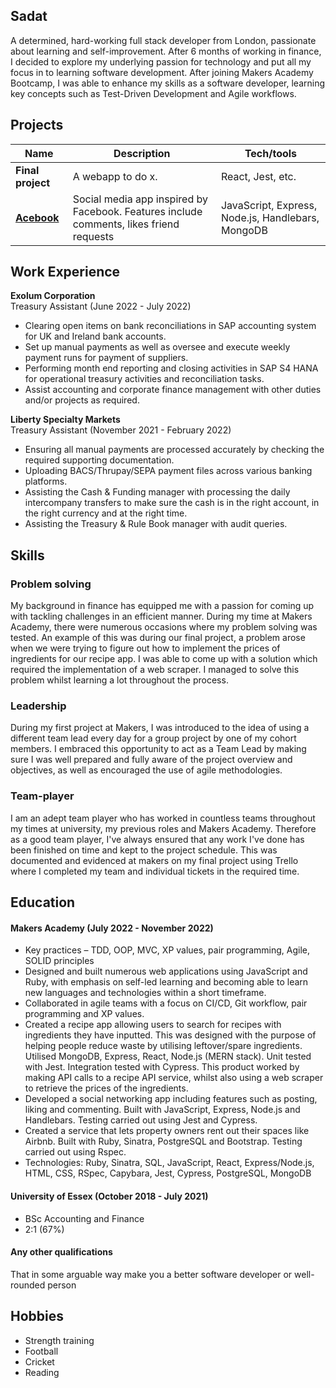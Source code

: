 ## Sadat

A determined, hard-working full stack developer from London, passionate about learning and self-improvement. After 6 months of working in finance, I decided to explore my underlying passion for technology and put all my focus in to learning software development. After joining Makers Academy Bootcamp, I was able to enhance my skills as a software developer, learning key concepts such as Test-Driven Development and Agile workflows. 

## Projects

| Name                         | Description       | Tech/tools        |
| ---------------------------- | ----------------- | ----------------- |
| **Final project**            | A webapp to do x. | React, Jest, etc. |
| [**Acebook**](https://github.com/adaoub/acebook) | Social media app inspired by Facebook. Features include comments, likes friend requests | JavaScript, Express, Node.js, Handlebars, MongoDB              |

## Work Experience

**Exolum Corporation** <br>Treasury Assistant (June 2022 - July 2022)<br>
- Clearing open items on bank reconciliations in SAP accounting
system for UK and Ireland bank accounts.
- Set up manual payments as well as oversee and execute weekly
payment runs for payment of suppliers.
- Performing month end reporting and closing activities in SAP S4
HANA for operational treasury activities and reconciliation tasks.
- Assist accounting and corporate finance management with other
duties and/or projects as required.

**Liberty Specialty Markets** <br>Treasury Assistant (November 2021 - February 2022)<br>
- Ensuring all manual payments are processed accurately by
checking the required supporting documentation.
- Uploading BACS/Thrupay/SEPA payment files across various
banking platforms.
- Assisting the Cash & Funding manager with processing the daily
intercompany transfers to make sure the cash is in the right
account, in the right currency and at the right time.
- Assisting the Treasury & Rule Book manager with audit queries.

## Skills
### Problem solving
My background in finance has equipped me with a passion for coming up with tackling challenges in an efficient manner. During my time at Makers Academy, there were numerous occasions where my problem solving was tested. An example of this was during our final project, a problem arose when we were trying to figure out how to implement the prices of ingredients for our recipe app. I was able to come up with a solution which required the implementation of a web scraper. I managed to solve this problem whilst learning a lot throughout the process.
### Leadership
During my first project at Makers, I was introduced to the idea of using a different team lead every day for a group project by one of my cohort members. I embraced this opportunity to act as a Team Lead by making sure I was well prepared and fully aware of the project overview and objectives, as well as encouraged the use of agile methodologies.
### Team-player
I am an adept team player who has worked in countless teams throughout my times at university, my previous roles and Makers Academy. Therefore as a good team player, I've always ensured that any work I've done has been finished on time and kept to the project schedule. This was documented and evidenced at makers on my final project using Trello where I completed my team and individual tickets in the required time. 

## Education

#### Makers Academy (July 2022 - November 2022)
- Key practices – TDD, OOP, MVC, XP values, pair programming, Agile, SOLID principles
- Designed and built numerous web applications using JavaScript and Ruby, with emphasis on self-led
learning and becoming able to learn new languages and technologies within a short timeframe.
- Collaborated in agile teams with a focus on CI/CD, Git workflow, pair programming and XP values.
- Created a recipe app allowing users to search for recipes with ingredients they have inputted. This was
designed with the purpose of helping people reduce waste by utilising leftover/spare ingredients. Utilised MongoDB, Express, React, Node.js (MERN stack). Unit tested with Jest. Integration tested with Cypress. This product worked by making API calls to a recipe API service, whilst also using a web scraper to retrieve the prices of the ingredients.
- Developed a social networking app including features such as posting, liking and commenting. Built with JavaScript, Express, Node.js and Handlebars. Testing carried out using Jest and Cypress.
- Created a service that lets property owners rent out their spaces like Airbnb. Built with Ruby, Sinatra, PostgreSQL and Bootstrap. Testing carried out using Rspec.
- Technologies: Ruby, Sinatra, SQL, JavaScript, React, Express/Node.js, HTML, CSS, RSpec, Capybara, Jest, Cypress, PostgreSQL, MongoDB

#### University of Essex (October 2018 - July 2021)

- BSc Accounting and Finance
- 2:1 (67%)

#### Any other qualifications

That in some arguable way make you a better software developer or well-rounded person

## Hobbies

- Strength training 
- Football
- Cricket
- Reading
